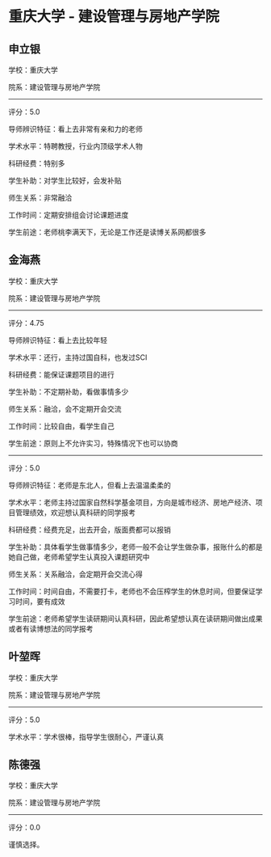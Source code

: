 # 重庆大学 - 建设管理与房地产学院

## 申立银

学校：重庆大学

院系：建设管理与房地产学院

* * *

评分：5.0

导师辨识特征：看上去非常有亲和力的老师

学术水平：特聘教授，行业内顶级学术人物

科研经费：特别多

学生补助：对学生比较好，会发补贴

师生关系：非常融洽

工作时间：定期安排组会讨论课题进度

学生前途：老师桃李满天下，无论是工作还是读博关系网都很多

## 金海燕

学校：重庆大学

院系：建设管理与房地产学院

* * *

评分：4.75

导师辨识特征：看上去比较年轻

学术水平：还行，主持过国自科，也发过SCI

科研经费：能保证课题项目的进行

学生补助：不定期补助，看做事情多少

师生关系：融洽，会不定期开会交流

工作时间：比较自由，看学生自己

学生前途：原则上不允许实习，特殊情况下也可以协商

* * *

评分：5.0

导师辨识特征：老师是东北人，但看上去温温柔柔的

学术水平：老师主持过国家自然科学基金项目，方向是城市经济、房地产经济、项目管理绩效，欢迎想认真科研的同学报考

科研经费：经费充足，出去开会，版面费都可以报销

学生补助：具体看学生做事情多少，老师一般不会让学生做杂事，报账什么的都是她自己做，老师希望学生认真投入课题研究中

师生关系：关系融洽，会定期开会交流心得

工作时间：时间自由，不需要打卡，老师也不会压榨学生的休息时间，但要保证学习时间，要有成效

学生前途：老师希望学生读研期间认真科研，因此希望想认真在读研期间做出成果或者有读博想法的同学报考

## 叶堃晖

学校：重庆大学

院系：建设管理与房地产学院

* * *

评分：5.0

学术水平：学术很棒，指导学生很耐心，严谨认真

## 陈德强

学校：重庆大学

院系：建设管理与房地产学院

* * *

评分：0.0

谨慎选择。